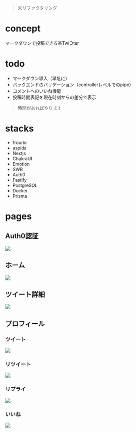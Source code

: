 > 未リファクタリング

# concept
マークダウンで投稿できる某Twi○ter

# todo
- マークダウン導入（早急に）
- バックエンドのバリデーション（controllerレベルでのpipe）
- コメントへのいいね機能
- 投稿時間表記を現在時刻からの差分で表示

> 時間があればやります

# stacks
- frourio
- aspida
- Nextjs
- ChakraUI
- Emotion
- SWR
- Auth0
- Fastify
- PostgreSQL
- Docker
- Prisma

# pages

## Auth0認証
![](https://i.imgur.com/X544YTi.png)

## ホーム
![](https://i.imgur.com/DEBVv2e.png)

## ツイート詳細
![](https://i.imgur.com/iAfu8A6.png)

## プロフィール
### ツイート
![](https://i.imgur.com/48DIEy9.jpg)

### リツイート
![](https://i.imgur.com/zzWvn3n.jpg)

### リプライ
![](https://i.imgur.com/1Q3enlv.jpg)

### いいね
![](https://i.imgur.com/YdQzWpW.jpg)


